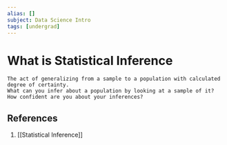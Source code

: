 ```yaml
---
alias: []
subject: Data Science Intro
tags: [undergrad]
---
```

# What is Statistical Inference

```ad-note
The act of generalizing from a sample to a population with calculated degree of certainty.
What can you infer about a population by looking at a sample of it? How confident are you about your inferences?
```

## References
1. [[Statistical Inference]]